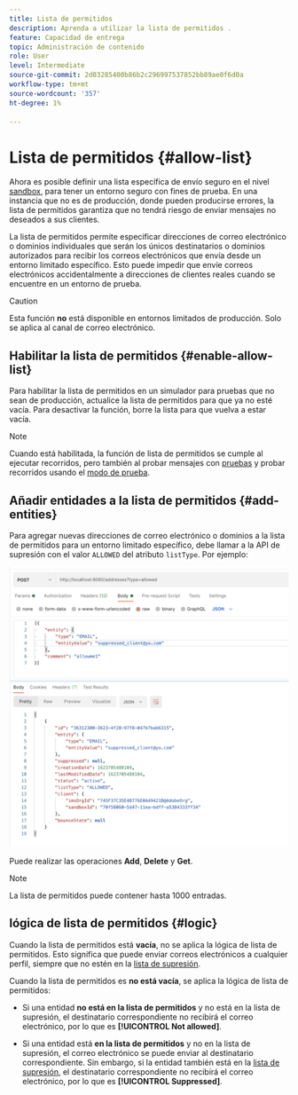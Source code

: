 ```yaml
---
title: Lista de permitidos
description: Aprenda a utilizar la lista de permitidos .
feature: Capacidad de entrega
topic: Administración de contenido
role: User
level: Intermediate
source-git-commit: 2d03285400b86b2c296997537852bb89ae0f6d0a
workflow-type: tm+mt
source-wordcount: '357'
ht-degree: 1%

---
```


# Lista de permitidos {#allow-list}

Ahora es posible definir una lista específica de envío seguro en el nivel [sandbox](administration/sandboxes.md), para tener un entorno seguro con fines de prueba. En una instancia que no es de producción, donde pueden producirse errores, la lista de permitidos garantiza que no tendrá riesgo de enviar mensajes no deseados a sus clientes.

La lista de permitidos permite especificar direcciones de correo electrónico o dominios individuales que serán los únicos destinatarios o dominios autorizados para recibir los correos electrónicos que envía desde un entorno limitado específico. Esto puede impedir que envíe correos electrónicos accidentalmente a direcciones de clientes reales cuando se encuentre en un entorno de prueba.


>[!CAUTION]
>
>Esta función **no** está disponible en entornos limitados de producción. Solo se aplica al canal de correo electrónico.


## Habilitar la lista de permitidos {#enable-allow-list}

Para habilitar la lista de permitidos en un simulador para pruebas que no sean de producción, actualice la lista de permitidos para que ya no esté vacía. Para desactivar la función, borre la lista para que vuelva a estar vacía.

<!--
you need to make an Adobe API call.

* Using this API, you can also disable the feature at any time.

* You can update the allowed list before or after enabling the feature.

* The allowed list logic applies when the feature is enabled and if the allowed list is not empty. Learn more in [this section](#logic).

-->
>[!NOTE]
>
>Cuando está habilitada, la función de lista de permitidos se cumple al ejecutar recorridos, pero también al probar mensajes con [pruebas](preview.md#send-proofs) y probar recorridos usando el [modo de prueba](building-journeys/testing-the-journey.md).

## Añadir entidades a la lista de permitidos {#add-entities}

Para agregar nuevas direcciones de correo electrónico o dominios a la lista de permitidos para un entorno limitado específico, debe llamar a la API de supresión con el valor `ALLOWED` del atributo `listType`. Por ejemplo:

![](assets/allow-list-api.png)

Puede realizar las operaciones **Add**, **Delete** y **Get**.

>[!NOTE]
>
>La lista de permitidos puede contener hasta 1000 entradas.

<!--
Learn more on making Adobe API calls in the [Experience Platform documentation](https://experienceleague.adobe.com/docs/experience-platform/landing/platform-apis/api-guide.html?lang=en).
-->


## lógica de lista de permitidos {#logic}

<!-- When the allowed list is [enabled](#enable-allow-list) at the sandbox level using the API call above, the following applies.-->

Cuando la lista de permitidos está **vacía**, no se aplica la lógica de lista de permitidos. Esto significa que puede enviar correos electrónicos a cualquier perfil, siempre que no estén en la [lista de supresión](suppression-list.md).

Cuando la lista de permitidos es **no está vacía**, se aplica la lógica de lista de permitidos:

* Si una entidad **no está en la lista de permitidos** y no está en la lista de supresión, el destinatario correspondiente no recibirá el correo electrónico, por lo que es **[!UICONTROL Not allowed]**.

* Si una entidad está **en la lista de permitidos** y no en la lista de supresión, el correo electrónico se puede enviar al destinatario correspondiente. Sin embargo, si la entidad también está en la [lista de supresión](suppression-list.md), el destinatario correspondiente no recibirá el correo electrónico, por lo que es **[!UICONTROL Suppressed]**.




